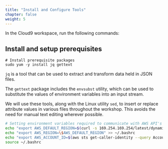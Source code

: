 ```yaml
---
title: "Install and Configure Tools"
chapter: false
weight: 5
---
```


In the Cloud9 workspace, run the following commands:

## Install and setup prerequisites

```
# Install prerequisite packages
sudo yum -y install jq gettext
```
`jq` is a tool that can be used to extract and transform data held in JSON files.

The `gettext` package includes the `envsubst` utility, which can be used to substitute the values of environment variables into an input stream.

We will use these tools, along with the Linux utility `sed`, to insert or replace attribute values in various files throughout the workshop. This avoids the need for manual text editing wherever possible.

```bash
# Setting environment variables required to communicate with AWS API's via the cli tools
echo "export AWS_DEFAULT_REGION=$(curl -s 169.254.169.254/latest/dynamic/instance-identity/document | jq -r .region)" >> ~/.bashrc
echo "export AWS_REGION=\$AWS_DEFAULT_REGION" >> ~/.bashrc
echo "export AWS_ACCOUNT_ID=$(aws sts get-caller-identity --query Account --output text)" >> ~/.bashrc
source ~/.bashrc
```
